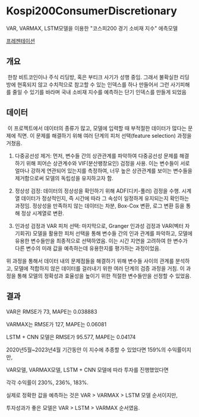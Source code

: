 # Kospi200ConsumerDiscretionary
VAR, VARMAX, LSTM모델을 이용한 "코스피200 경기 소비재 지수" 에측모델


[프레젠테이션](https://drive.google.com/file/d/1RFAu1CvGGJKqtE9PIcIgL-yvme_rfin5/view?usp=drive_link)

## 개요

 한창 비트코인이나 주식 리딩방, 혹은 부티크 사기가 성행 중임. 그래서 불확실한 리딩방에 현혹되지 않고 수치적으로 참고할 수 있는 인덱스를 하나 만들어서 그런 사기피해를 줄일 수 있기를 바라며 국내 소비재 지수를 예측하는 단기 인덱스를 만들게 되었음

  

## 데이터

 이 프로젝트에서 데이터의 종류가 많고, 모델에 입력할 때 부적절한 데이터가 많다는 문제에 직면. 이 문제를 해결하기 위해 여러 단계의 피처 선택(feature selection) 과정을 거쳤음.

1. 다중공선성 제거: 먼저, 변수들 간의 상관관계를 파악하여 다중공선성 문제를 해결하기 위해 피어슨 상관계수와 VIF(분산팽창요인) 검정을 사용. 이는 변수들이 서로 얼마나 강하게 연관되어 있는지를 측정하여, 너무 높은 상관관계를 보이는 변수들을 제거함으로써 모델의 독립성을 유지하고자 함.

2. 정상성 검정: 데이터의 정상성을 확인하기 위해 ADF(디키-풀러) 검정을 수행. 시계열 데이터가 정상적인지, 즉 시간에 따라 그 속성이 일정하게 유지되는지 확인하는 과정임. 정상성을 만족하지 않는 데이터는 차분, Box-Cox 변환, 로그 변환 등을 통해 정상 시계열로 변환.

3. 인과성 검정과 VAR 피처 선택: 마지막으로, Granger 인과성 검정과 VAR(벡터 자기회귀) 모델을 활용한 피처 선택을 통해 변수들 간의 인과 관계를 파악하고, 모델에 유용한 변수들만을 최종적으로 선택하였음. 이는 시간 지연을 고려하여 한 변수가 다른 변수의 미래 값을 예측하는데 유용한지를 평가하는 과정이었음.


위 과정을 통해서 데이터 내의 문제점들을 해결하기 위해 변수들 사이의 관계를 분석하고, 모델에 적합하지 않은 데이터를 걸러내기 위한 여러 단계의 검증 과정을 거침. 이 과정을 통해 모델의 정확성과 효율성을 높이기 위한 적절한 변수들만을 선정할 수 있었음.

  
  
  

## 결과

VAR은 RMSE가 73, MAPE는 0.038883

VARMAX는 RMSE가 127, MAPE는 0.06081

LSTM + CNN 모델은 RMSE가 95.577, MAPE는 0.04174

  

2020년5월~2023년4월 기간동안 이 지수에 추종할 수 있었다면 159%의 수익률이지만,

VAR모델, VARMAX모델, LSTM + CNN 모델에 따라 투자를 진행했었다면

각각 수익률이 230%, 236%, 183%.

  

실제로 정확한 값을 예측하는 것은 VAR > VARMAX > LSTM 모델 순서이지만,

투자성과가 좋은 모델은 VAR > LSTM > VARMAX 순서였음.
